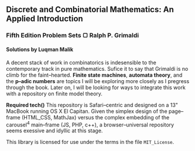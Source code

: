 ## Discrete and Combinatorial Mathematics: An Applied Introduction
### Fifth Edition Problem Sets &#9634; Ralph P. Grimaldi
#### Solutions by Luqman Malik

A decent stack of work in combinatorics is indesensible to the contemporary track in pure mathematics. Sufice it to say that Grimaldi is no climb for the faint–hearted. **Finite state machines**, **automata theory**, and the **p–adic numbers** are topics I will be exploring more closely as I pregress through the book. Later on, I will be looking for ways to integrate this work with a repository on finite model theory.

__Required tech()__ This repository is Safari–centric and designed on a 13" MacBook running OS X El Capitan. Given the simplex design of the page–frame (HTML_CSS, MathJax) versus the complex embedding of the carousel<sup>4</sup> main–frame (JS, PHP, c++), a browser–universal repository seems exessive and idyllic at this stage.

This library is licensed for use under the terms in the file <code>MIT_License</code>.

